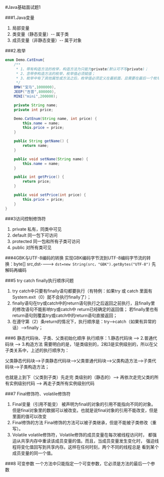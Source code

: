 #Java基础面试题1

###1.Java变量
1. 局部变量
2. 类变量（静态变量）-- 属于类
3. 成员变量（非静态变量）-- 属于对象

###2.枚举
```java
enum Demo.CatEnum{
    /**
     * 1、带有构造方法的枚举，构造方法为只能为private(默认可不写private)；
     * 2、含带参构造方法的枚举，枚举值必须赋值；
     * 3、枚举中有了其他属性或方法之后，枚举值必须定义在最前面，且需要在最后一个枚举值后面加分号";"
     */
    BMW("宝马",1000000),
    JEEP("吉普",800000),
    MINI("mini",200000);

    private String name;
    private int price;

    Demo.CatEnum(String name, int price) {
        this.name = name;
        this.price = price;
    }

    public String getName() {
        return name;
    }

    public void setName(String name) {
        this.name = name;
    }

    public int getPrice() {
        return price;
    }

    public void setPrice(int price) {
        this.price = price;
    }
}
```

###3访问控制修饰符
1. private 私有，同类中可见
2. default 同一包下可访问
3. protected 同一包和所有子类可访问
4. public 对所有类可见

###4GBK与UTF-8编码的转换
实现GBK编码字节流到UTF-8编码字节流的转换：byte[] src,dst---->
`dst=new String(src，"GBK").getBytes("UTF-8")` 先解码再编码

###5 try catch finally执行顺序问题
1. try catch中只要有finally语句都要执行（有特例：如果try 或 catch 里面有 System.exit（0）就不会执行finally了）；
2. finally语句在try或catch中的return语句执行之后返回之前执行，且finally里的修改语句不能影响try或catch中 return已经确定的返回值；
若finally里也有return语句则覆盖try或catch中的return语句直接返回；
3. 在遵守第（2）条return的情况下，执行顺序是：try-->catch（如果有异常的话）-->finally；

###6 静态代码块、子类、父类初始化顺序
执行顺序：1.静态代码块 --> 2.普通代码块 --> 3.构造方法
需要明白的是，1是类级别的，2和3是实例级别的，所以在父子类关系中，上述的执行顺序为：

父类静态代码块-->子类静态代码块-->父类普通代码块-->父类构造方法-->子类代码块-->子类构造方法；

也就是上到下（父类到子类）先走完 类级别的（静态的）--> 再依次走完父类的所有实例级别代码 --> 再走子类所有实例级别代码

###7 Final修饰符、volatile修饰符
1. Final变量（引用不能变）
  被声明为final的对象的引用不能指向不同的对象。但是final对象里的数据可以被改变。也就是说final对象的引用不能改变，但是里面的值可以改变
2. Final修饰的方法
  Final修饰的方法可以被子类继承，但是不能被子类修改（重写）。
3. Volatile 
   volatile修饰符，Volatile修饰的成员变量在每次被线程访问时，
   都强迫从共享内存中重读该成员变量的值。而且，当成员变量发生变化时，
   强迫线程将变化值回写到共享内存。这样在任何时刻，两个不同的线程总是
   看到某个成员变量的同一个值。
   
###8 可变参数
   一个方法中只能指定一个可变参数，它必须是方法的最后一个参数